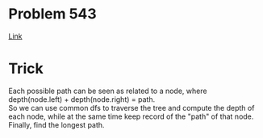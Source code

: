 # Problem 543
[Link](https://leetcode.com/problems/diameter-of-binary-tree/description/)

# Trick
Each possible path can be seen as related to a node, where depth(node.left) + depth(node.right) = path.  
So we can use common dfs to traverse the tree and compute the depth of each node, while at the same time keep record of the "path" of that node. Finally, find the longest path.
